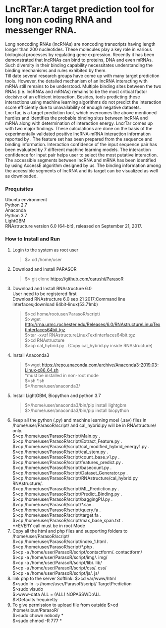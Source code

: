 # LncRTar:A target prediction tool for long non coding RNA and messenger RNA.<br />
Long noncoding RNAs (lncRNAs) are noncoding transcripts having length longer than 200 nucleotides. These molecules play a key role in various biological processes by regulating gene expression. Recently it has been demonstrated that lncRNAs can bind to proteins, DNA and even mRNAs. Such diversity in their binding capability necessitates understanding the binding mechanisms and rules exhibited by them.<br />
Till date several research groups have come up with many target prediction tools. However, the detailed mechanism of an lncRNA interacting with mRNA still remains to be understood. Multiple binding sites between the two RNAs (i.e. lncRNAs and mRNAs) remains to be the most critical factor decisive of an efficient interaction. Besides, tools predicting these interactions using machine learning algorithms do not predict the interaction score efficiently due to unavailability of enough negative datasets.<br />
LncrTar, is a target prediction tool, which overcomes the above mentioned hurdles and identifies the probable binding sites between lncRNA and mRNA along with determination of interaction energy. LncrTar comes up with two major findings. These calculations are done on the basis of the experimentally validated positive lncRNA-mRNA interaction information reported by . The feature set has been prepared from the sequence and binding information. Interaction confidence of the input sequence pair has been evaluated by 7 different machine learning models. The interaction confidence for input pair helps user to select the most putative interaction. The accessible segments between lncRNA and mRNA has been identified by using AccessE algorithm designed by us. The binding information among the accessible segments of lncRNA and its target can be visualized as well as downloaded.
### Prequisites
Ubuntu environment<br />
Python 2.7<br />
Anaconda<br />
Python 3.7<br />
LightGBM <br />
RNAstructure version 6.0 (64-bit), released on September 21, 2017.<br />


### How to Install and Run
1. Login to the system as root user <br />
    >$> cd /home/user <br />
2. Download and Install PARASOR
    >$> git clone https://github.com/carushi/ParasoR <br />
3. Download and Install RNAstructure 6.0<br />
    User need to be registered first<br />
    Download RNAstructure 6.0 sep 21 2017;Command line interfaces;download 64bit-linux(53.71mb)<br />
    >$>cd home/rootuser/ParasoR/script/<br />
    >$>wget http://rna.urmc.rochester.edu/Releases/6.0/RNAstructureLinuxTextInterfaces64bit.tgz <br />
    >$>tar -xvzf RNAstructureLinuxTextInterfaces64bit.tgz <br />
    >$>cd RNAstructure <br />
    >$>cp cal_hybrid.py . (Copy cal_hybrid.py inside RNAstructure)<br />
4.  Install Anaconda3
    >$>wget https://repo.anaconda.com/archive/Anaconda3-2019.03-Linux-x86_64.sh <br />
    *must be installed in non-root mode<br />
    >$>sh *.sh <br />
    >$>/home/user/anaconda3/ <br />
5.  Install LightGBM, Biopython and python 3.7
    >$>/home/user/anaconda3/bin/pip install lightgbm <br />
    >$>/home/user/anaconda3/bin/pip install biopython <br />
6.  Keep all the python (.py) and machine learning moel (.sav) files in 
    /home/user/ParasoR/script/ and cal_hybrid.py will be in RNAstructure/ only.<br />
    $>cp /home/user/ParasoR/script/Main.py . <br />
    $>cp /home/user/ParasoR/script/Extract_Feature.py . <br />
    $>cp /home/user/ParasoR/script/cal_modified_hybrid_energy1.py . <br />
    $>cp /home/user/ParasoR/script/cal_stem.py . <br />
    $>cp /home/user/ParasoR/script/count_base_v1.py .<br />
    $>cp /home/user/ParasoR/script/features_predict.py . <br />
    $>cp /home/user/ParasoR/script/basecount.py .<br />
    $>cp /home/user/ParasoR/script/Dataset_Generator.py .<br />
    $>cp /home/user/ParasoR/script/RNAstructure/cal_hybrid.py RNAstructure/.<br />
    $>cp /home/user/ParasoR/script/ML_Prediction.py .<br />
    $>cp /home/user/ParasoR/script/Predict_Binding.py .<br />
    $>cp /home/user/ParasoR/script/baggingPU.py .<br />
    $>cp /home/user/ParasoR/script/*.sav .<br />
    $>cp /home/user/ParasoR/script/query.fa .<br />
    $>cp /home/user/ParasoR/script/target.fa .<br />
    $>cp /home/user/ParasoR/script/max_base_span.txt .<br />
    **EVERY call must be in root Mode
7.  Copy all the html and php files and supporting folders to 
    /home/user/ParasoR/script/<br />
    $>cp /home/user/ParasoR/script/index_1.html .<br />
    $>cp /home/user/ParasoR/script/*.php .<br />
    $>cp -a /home/user/ParasoR/script/contactform/. contactform/<br />
    $>cp -a /home/user/ParasoR/script/img/. img/<br />
    $>cp -a /home/user/ParasoR/script/lib/. lib/<br />
    $>cp -a /home/user/ParasoR/script/css/. css/<br />
    $>cp -a /home/user/ParasoR/script/js/. js/<br />
8.  link php to the server
    Softlink:
    $>cd var/www/html<br />
    $>sudo ln -s /home/user/ParasoR/script/ TargetPrediction<br />
    $>sudo visudo<br />
    $>www-data ALL = (ALL) NOPASSWD:ALL<br />
    $>Defaults  !requiretty
9. To give permission to upload file from outside
    $>cd /home/sibun/ParasoR/<br />
    $>sudo chown nobody *<br />
    $>sudo chmod -R 777 *<br />
    
    

 
